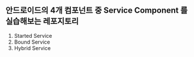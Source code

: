 ## 안드로이드의 4개 컴포넌트 중 Service Component 를 실습해보는 레포지토리
1. Started Service
2. Bound Service
3. Hybrid Service

